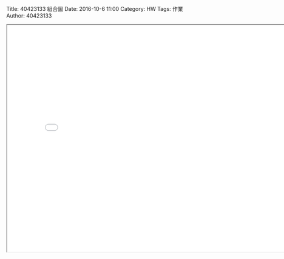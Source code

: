 Title: 40423133 組合圖
Date: 2016-10-6 11:00
Category: HW
Tags: 作業
Author: 40423133



<!-- PELICAN_END_SUMMARY -->


<iframe src="./../data/1222.html"width="800"height="600"/></iframe>